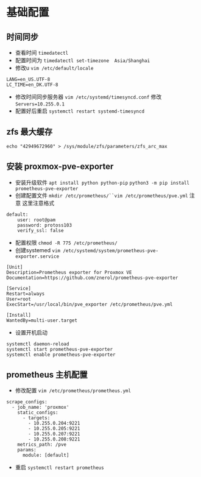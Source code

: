 # 基础配置
## 时间同步
- 查看时间 `timedatectl`
- 配置时间为 `timedatectl set-timezone  Asia/Shanghai`
- 修改u `vim /etc/default/locale`
```
LANG=en_US.UTF-8
LC_TIME=en_DK.UTF-8
```
- 修改时间同步服务器 `vim /etc/systemd/timesyncd.conf` 修改 `Servers=10.255.0.1`
- 配置好后重启 `systemctl restart systemd-timesyncd`


## zfs 最大缓存
`echo "42949672960" > /sys/module/zfs/parameters/zfs_arc_max`


## 安装 proxmox-pve-exporter
- 安装升级软件
`apt install python python-pip`
`python3 -m pip install prometheus-pve-exporter`
- 创建配置文件 `mkdir /etc/prometheus/``vim /etc/prometheus/pve.yml`
注意 这里注意格式
```
default:
	user: root@pam
	password: protoss103
	verify_ssl: false
```
- 配置权限 `chmod -R 775 /etc/prometheus/`
- 创建systemed `vim /etc/systemd/system/prometheus-pve-exporter.service`
```
[Unit]
Description=Prometheus exporter for Proxmox VE
Documentation=https://github.com/znerol/prometheus-pve-exporter

[Service]
Restart=always
User=root
ExecStart=/usr/local/bin/pve_exporter /etc/prometheus/pve.yml

[Install]
WantedBy=multi-user.target
```
- 设置开机启动
```
systemctl daemon-reload
systemctl start prometheus-pve-exporter
systemctl enable prometheus-pve-exporter
```
## prometheus 主机配置
- 修改配置 `vim /etc/prometheus/prometheus.yml`
```
scrape_configs:
  - job_name: 'proxmox'
    static_configs:
      - targets:
        - 10.255.0.204:9221  
        - 10.255.0.205:9221  
        - 10.255.0.207:9221  
        - 10.255.0.208:9221  
    metrics_path: /pve
    params:
      module: [default]
```
- 重启 `systemctl restart prometheus`